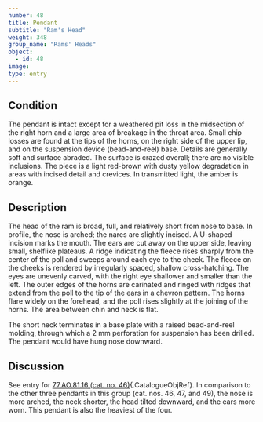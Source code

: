 ```yaml
---
number: 48
title: Pendant
subtitle: "Ram's Head"
weight: 348
group_name: "Rams' Heads"
object:
  - id: 48
image:
type: entry
---
```


## Condition

The pendant is intact except for a weathered pit loss in the midsection of the right horn and a large area of breakage in the throat area. Small chip losses are found at the tips of the horns, on the right side of the upper lip, and on the suspension device (bead-and-reel) base. Details are generally soft and surface abraded. The surface is crazed overall; there are no visible inclusions. The piece is a light red-brown with dusty yellow degradation in areas with incised detail and crevices. In transmitted light, the amber is orange.

## Description

The head of the ram is broad, full, and relatively short from nose to base. In profile, the nose is arched; the nares are slightly incised. A U-shaped incision marks the mouth. The ears are cut away on the upper side, leaving small, shelflike plateaus. A ridge indicating the fleece rises sharply from the center of the poll and sweeps around each eye to the cheek. The fleece on the cheeks is rendered by irregularly spaced, shallow cross-hatching. The eyes are unevenly carved, with the right eye shallower and smaller than the left. The outer edges of the horns are carinated and ringed with ridges that extend from the poll to the tip of the ears in a chevron pattern. The horns flare widely on the forehead, and the poll rises slightly at the joining of the horns. The area between chin and neck is flat.

The short neck terminates in a base plate with a raised bead-and-reel molding, through which a 2 mm perforation for suspension has been drilled. The pendant would have hung nose downward.

## Discussion

See entry for [77.AO.81.16 (cat. no. 46)](#cat-77.AO.81.16){.CatalogueObjRef}. In comparison to the other three pendants in this group (cat. nos. 46, 47, and 49), the nose is more arched, the neck shorter, the head tilted downward, and the ears more worn. This pendant is also the heaviest of the four.
